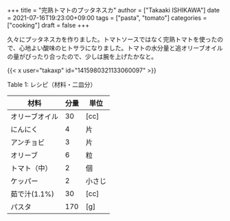 +++
title = "完熟トマトのプッタネスカ"
author = ["Takaaki ISHIKAWA"]
date = 2021-07-16T19:23:00+09:00
tags = ["pasta", "tomato"]
categories = ["cooking"]
draft = false
+++

久々にプッタネスカを作りました。トマトソースではなく完熟トマトを使ったので、心地よい酸味のヒトサラになりました。トマトの水分量と追オリーブオイルの量がぴったり合ったので、少しは腕を上げたかなと。  

{{< x user="takaxp" id="1415980321133060097" >}}  

<div class="table-caption">
  <span class="table-number">Table 1</span>:
  レシピ（材料・二皿分）
</div>

| 材料      | 分量 | 単位 |
|---------|----|----|
| オリーブオイル | 30  | [cc] |
| にんにく  | 4   | 片   |
| アンチョビ | 3   | 片   |
| オリーブ  | 6   | 粒   |
| トマト（中） | 2   | 個   |
| ケッパー  | 2   | 小さじ |
| 茹で汁(1.1%) | 30  | [cc] |
| パスタ    | 170 | [g]  |
